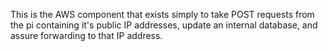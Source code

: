 This is the AWS component that exists simply to 
take POST requests from the pi containing it's 
public IP addresses, update an internal database, and assure forwarding to that IP address.


